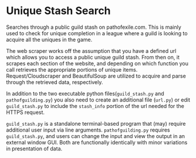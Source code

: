 # Unique Stash Search
Searches through a public guild stash on pathofexile.com. This is mainly used to check for unique completion in a league where a guild is 
looking to acquire all the uniques in the game.

The web scraper works off the assumption that you have a defined url which allows you to access a public unique guild stash. From then on, it scrapes each section of the website, and depending on which function you call retrieves the appropriate portions of unique items. Request/Cloudscraper and BeautifulSoup are utilized to acquire and parse through the retrieved data, respectively.

In addition to the two executable python files(`guild_stash.py` and `pathofguilding.py`) you also need to create an additional file (`url.py`) or edit `guild_stash.py` to include the `stash_info` portion of the url needed for the HTTPS request.

`guild_stash.py` is a standalone terminal-based program that (may) require additional user input via line arguments. `pathofguilding.py` requires `guild_stash.py`, and users can change the input and view the output in an external window GUI. Both are functionally identically with minor variations in presentation of data.
